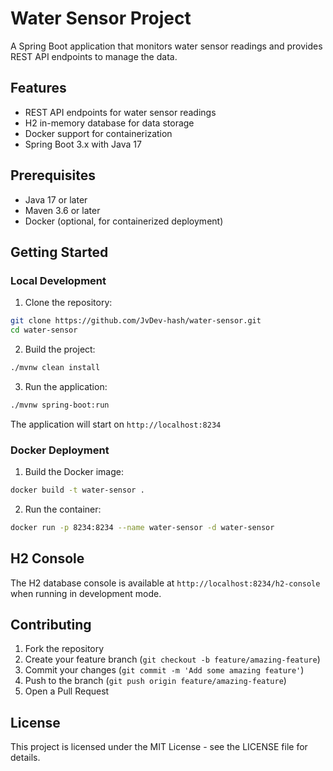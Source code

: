 # Water Sensor Project

A Spring Boot application that monitors water sensor readings and provides REST API endpoints to manage the data.

## Features

- REST API endpoints for water sensor readings
- H2 in-memory database for data storage
- Docker support for containerization
- Spring Boot 3.x with Java 17

## Prerequisites

- Java 17 or later
- Maven 3.6 or later
- Docker (optional, for containerized deployment)

## Getting Started

### Local Development

1. Clone the repository:
```bash
git clone https://github.com/JvDev-hash/water-sensor.git
cd water-sensor
```

2. Build the project:
```bash
./mvnw clean install
```

3. Run the application:
```bash
./mvnw spring-boot:run
```

The application will start on `http://localhost:8234`

### Docker Deployment

1. Build the Docker image:
```bash
docker build -t water-sensor .
```

2. Run the container:
```bash
docker run -p 8234:8234 --name water-sensor -d water-sensor
```

## H2 Console

The H2 database console is available at `http://localhost:8234/h2-console` when running in development mode.

## Contributing

1. Fork the repository
2. Create your feature branch (`git checkout -b feature/amazing-feature`)
3. Commit your changes (`git commit -m 'Add some amazing feature'`)
4. Push to the branch (`git push origin feature/amazing-feature`)
5. Open a Pull Request

## License

This project is licensed under the MIT License - see the LICENSE file for details. 